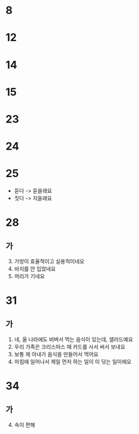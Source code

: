 # 8
# 12
# 14
# 15
# 23
# 24
# 25
* 듣다 -> 듣을래요
* 짓다 -> 지을래요
# 28
## 가
3. 가방이 효율적이고 실용적이네요
4. 바지를 안 입었네요
5. 머리가 기네요
# 31
## 가
1. 네, 울 나라에도 비벼서 먹는 음식이 있는데, 샐러드예요
2. 우리 가족은 크리스마스 때 카드를 사서 써서 보내요
3. 보통 제 아내가 음식을 만들어서 먹어요
4. 마침에 일어나서 제일 먼저 하는 일이 이 닦는 일이에요
# 34
## 가
4. 속이 편해